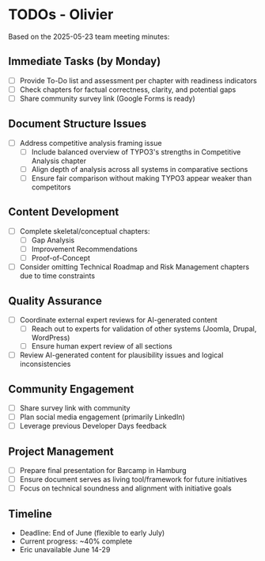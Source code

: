 # TODOs - Olivier

Based on the 2025-05-23 team meeting minutes:

## Immediate Tasks (by Monday)

- [ ] Provide To-Do list and assessment per chapter with readiness indicators
- [ ] Check chapters for factual correctness, clarity, and potential gaps
- [ ] Share community survey link (Google Forms is ready)

## Document Structure Issues

- [ ] Address competitive analysis framing issue
  - [ ] Include balanced overview of TYPO3's strengths in Competitive Analysis chapter
  - [ ] Align depth of analysis across all systems in comparative sections
  - [ ] Ensure fair comparison without making TYPO3 appear weaker than competitors

## Content Development

- [ ] Complete skeletal/conceptual chapters:
  - [ ] Gap Analysis
  - [ ] Improvement Recommendations  
  - [ ] Proof-of-Concept
- [ ] Consider omitting Technical Roadmap and Risk Management chapters due to time constraints

## Quality Assurance

- [ ] Coordinate external expert reviews for AI-generated content
  - [ ] Reach out to experts for validation of other systems (Joomla, Drupal, WordPress)
  - [ ] Ensure human expert review of all sections
- [ ] Review AI-generated content for plausibility issues and logical inconsistencies

## Community Engagement

- [ ] Share survey link with community
- [ ] Plan social media engagement (primarily LinkedIn)
- [ ] Leverage previous Developer Days feedback

## Project Management

- [ ] Prepare final presentation for Barcamp in Hamburg
- [ ] Ensure document serves as living tool/framework for future initiatives
- [ ] Focus on technical soundness and alignment with initiative goals

## Timeline

- Deadline: End of June (flexible to early July)
- Current progress: ~40% complete
- Eric unavailable June 14-29